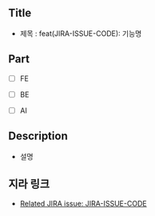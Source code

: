 ## Title
- 제목 : feat(JIRA-ISSUE-CODE): 기능명

## Part

- [ ] FE

- [ ] BE

- [ ] AI


## Description

- 설명

<!-- ## 이미지 첨부 -->

<!-- <img src="파일주소" width="30%" height="30%"/> -->


## 지라 링크

- [Related JIRA issue: JIRA-ISSUE-CODE](https://ssafy.atlassian.net/browse/JIRA-ISSUE-CODE)